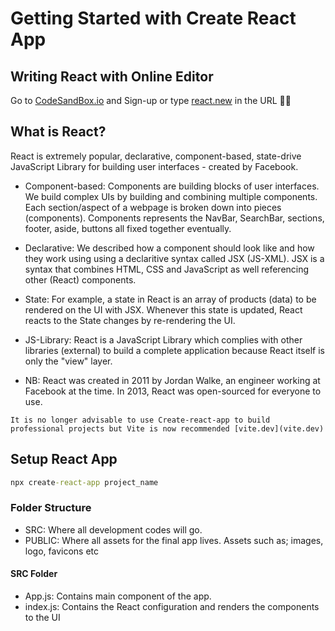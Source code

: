 # Getting Started with Create React App

## Writing React with Online Editor

Go to [CodeSandBox.io](codesandbox.io) and Sign-up or type [react.new](react.new) in the URL ✍🏽

## What is React?

React is extremely popular, declarative, component-based, state-drive JavaScript Library for building user interfaces - created by Facebook.

-   Component-based: Components are building blocks of user interfaces. We build complex UIs by building and combining multiple components. Each section/aspect of a webpage is broken down into pieces (components).
    Components represents the NavBar, SearchBar, sections, footer, aside, buttons all fixed together eventually.

-   Declarative: We described how a component should look like and how they work using using a declaritive syntax called JSX (JS-XML). JSX is a syntax that combines HTML, CSS and JavaScript as well referencing other (React) components.

-   State: For example, a state in React is an array of products (data) to be rendered on the UI with JSX. Whenever this state is updated, React reacts to the State changes by re-rendering the UI.

-   JS-Library: React is a JavaScript Library which complies with other libraries (external) to build a complete application because React itself is only the "view" layer.

-   NB: React was created in 2011 by Jordan Walke, an engineer working at Facebook at the time. In 2013, React was open-sourced for everyone to use.

`It is no longer advisable to use Create-react-app to build professional projects but Vite is now recommended [vite.dev](vite.dev)`

## Setup React App

```cmd
npx create-react-app project_name
```

### Folder Structure

-   SRC: Where all development codes will go.
-   PUBLIC: Where all assets for the final app lives. Assets such as; images, logo, favicons etc

#### SRC Folder

-   App.js: Contains main component of the app.
-   index.js: Contains the React configuration and renders the components to the UI
